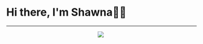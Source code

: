 # Hi there, I'm Shawna✌🏼
---
<p align="center">
<a href="https://s-hightower.github.io/"><img src="https://img.shields.io/badge/PORTFOLIO-CC6699?style=for-the-badge&logoColor=white alt="Portfolio" /></a>&nbsp;
<br />